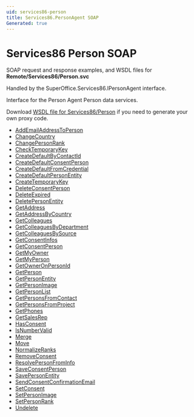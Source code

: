 ```yaml
---
uid: services86-person
title: Services86.PersonAgent SOAP
Generated: true
---
```


# Services86 Person SOAP

SOAP request and response examples, and WSDL files for **Remote/Services86/Person.svc**

Handled by the <see cref="T:SuperOffice.Services86.IPersonAgent">SuperOffice.Services86.IPersonAgent</see> interface.

Interface for the Person Agent
Person data services.

Download [WSDL file for Services86/Person](../Services86-Person.md) if you need to generate your own proxy code.

* [AddEmailAddressToPerson](AddEmailAddressToPerson.md)
* [ChangeCountry](ChangeCountry.md)
* [ChangePersonRank](ChangePersonRank.md)
* [CheckTemporaryKey](CheckTemporaryKey.md)
* [CreateDefaultByContactId](CreateDefaultByContactId.md)
* [CreateDefaultConsentPerson](CreateDefaultConsentPerson.md)
* [CreateDefaultFromCredential](CreateDefaultFromCredential.md)
* [CreateDefaultPersonEntity](CreateDefaultPersonEntity.md)
* [CreateTemporaryKey](CreateTemporaryKey.md)
* [DeleteConsentPerson](DeleteConsentPerson.md)
* [DeleteExpired](DeleteExpired.md)
* [DeletePersonEntity](DeletePersonEntity.md)
* [GetAddress](GetAddress.md)
* [GetAddressByCountry](GetAddressByCountry.md)
* [GetColleagues](GetColleagues.md)
* [GetColleaguesByDepartment](GetColleaguesByDepartment.md)
* [GetColleaguesBySource](GetColleaguesBySource.md)
* [GetConsentInfos](GetConsentInfos.md)
* [GetConsentPerson](GetConsentPerson.md)
* [GetMyOwner](GetMyOwner.md)
* [GetMyPerson](GetMyPerson.md)
* [GetOwnerOnPersonId](GetOwnerOnPersonId.md)
* [GetPerson](GetPerson.md)
* [GetPersonEntity](GetPersonEntity.md)
* [GetPersonImage](GetPersonImage.md)
* [GetPersonList](GetPersonList.md)
* [GetPersonsFromContact](GetPersonsFromContact.md)
* [GetPersonsFromProject](GetPersonsFromProject.md)
* [GetPhones](GetPhones.md)
* [GetSalesRep](GetSalesRep.md)
* [HasConsent](HasConsent.md)
* [IsNumberValid](IsNumberValid.md)
* [Merge](Merge.md)
* [Move](Move.md)
* [NormalizeRanks](NormalizeRanks.md)
* [RemoveConsent](RemoveConsent.md)
* [ResolvePersonFromInfo](ResolvePersonFromInfo.md)
* [SaveConsentPerson](SaveConsentPerson.md)
* [SavePersonEntity](SavePersonEntity.md)
* [SendConsentConfirmationEmail](SendConsentConfirmationEmail.md)
* [SetConsent](SetConsent.md)
* [SetPersonImage](SetPersonImage.md)
* [SetPersonRank](SetPersonRank.md)
* [Undelete](Undelete.md)
